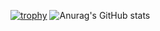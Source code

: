 [![trophy](https://github-profile-trophy.vercel.app/?username=yamyam10&theme=onedark)](https://github.com/ryo-ma/github-profile-trophy)
![Anurag's GitHub stats](https://github-readme-stats.vercel.app/api?username=yamyam10&show_icons=true&theme=radical)
<!--
**yamyam10/yamyam10** is a ✨ _special_ ✨ repository because its `README.md` (this file) appears on your GitHub profile.

Here are some ideas to get you started:

- 🔭 I’m currently working on ...
- 🌱 I’m currently learning ...
- 👯 I’m looking to collaborate on ...
- 🤔 I’m looking for help with ...
- 💬 Ask me about ...
- 📫 How to reach me: ...
- 😄 Pronouns: ...
- ⚡ Fun fact: ...
-->
